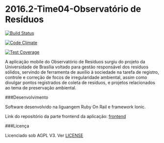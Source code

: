 # 2016.2-Time04-Observatório de Resíduos

[![Build Status](https://travis-ci.org/fga-gpp-mds/2016.2-Observatorio-de-Residuos-Backend.svg?branch=sprint2)](https://travis-ci.org/fga-gpp-mds/2016.2-Observatorio-de-Residuos-Backend)

[![Code Climate](https://codeclimate.com/github/fga-gpp-mds/2016.2-Observatorio-de-Residuos-Backend/badges/gpa.svg)](https://codeclimate.com/github/fga-gpp-mds/2016.2-Observatorio-de-Residuos-Backend)

[![Test Coverage](https://codeclimate.com/github/fga-gpp-mds/2016.2-Observatorio-de-Residuos-Backend/badges/coverage.svg)](https://codeclimate.com/github/fga-gpp-mds/2016.2-Observatorio-de-Residuos-Backend/coverage)

A aplicação mobile do Observatório de Resíduos surgiu do projeto da Universidade de Brasília voltado para gestão responsável dos resíduos sólidos, servindo de ferramenta de auxílio à sociedade na tarefa de registro, controle e correção de focos de irregularidade ambiental, assim como divulgar pontos registrados de coleta de resíduos, e projetos relacionados ao tema de preservação ambiental.

###Desenvolvimento

Software desenvolvido na liguangem Ruby On Rail e framework Ionic.

Link do repositório da parte frontend da aplicação: [frontend](https://github.com/fga-gpp-mds/2016.2-Observatorio-de-Residuos-Frontend)

###Licença

Licenciado sob AGPL V3. Ver [LICENSE](https://github.com/fga-gpp-mds/2016.2-Observatorio-de-Residuos/blob/master/LICENSE)
